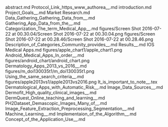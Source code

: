 abstract.md
Protocol_Link_https_www_authorea__.md
introduction.md
Project_Goals__.md
Market Research.md
Data_Gathering_Gathering_Data_from__.md
Gathering_App_Data_from_the__.md
Categorization_The_term_Medical_App__.md
figures/Screen Shot 2016-07-22 at 00.30.04/Screen Shot 2016-07-22 at 00.30.04.png
figures/Screen Shot 2016-07-22 at 00.28.46/Screen Shot 2016-07-22 at 00.28.46.png
Description_of_Categories_Community_provides__.md
Results__.md
IOS Medical Apps.md
figures/apple_chart1/apple_chart1.png
Android_Medical_Apps_In_order__.md
figures/android_chart/android_chart.png
Dermatology_Apps_2013_vs_2016__.md
figures/m_doi130035t1/m_doi130035t1.png
Using_the_same_search_criteria__.md
figures/apple2013vs1/apple2013vs2016.png
It_is_important_to_note__.tex
Dermatological_Apps_with_Automatic_Risk__.md
Image_Data_Sources__.md
Dermofit_High_quality_clinical_images__.md
DermQuest_Online_teaching_and_learning__.md
PH2Dataset_Demascopic_Images_Many_of__.md
Image_Feature_Extraction_Preprocessing_Segmentation__.md
Machine_Learning__.md
Implementaion_of_the_Algorithm__.md
Concept_of_the_Application_Use__.md